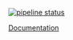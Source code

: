 [![pipeline status](https://gitlab.com/nature-linux/nature-image/badges/master/pipeline.svg)](https://gitlab.com/nature-linux/nature-image/commits/master)

[Documentation](https://nature-linux.gitlab.io/nature-image)
